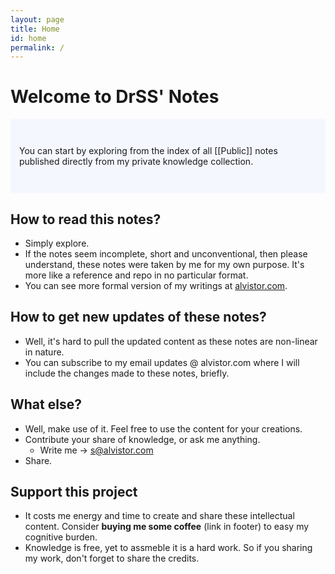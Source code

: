 ```yaml
---
layout: page
title: Home
id: home
permalink: /
---
```


# Welcome to DrSS' Notes

<p style="padding: 3em 1em; background: #f5f7ff; border-radius: 4px;">
  You can start by exploring from the index of all [[Public]] notes published directly from my private knowledge collection.
</p>

## How to read this notes?
- Simply explore. 
- If the notes seem incomplete, short and unconventional, then please understand, these notes were taken by me for my own purpose. It's more like a reference and repo in no particular format. 
- You can see more formal version of my writings at <a href="https://alvistor.com">alvistor.com</a>.

## How to get new updates of these notes?
- Well, it's hard to pull the updated content as these notes are non-linear in nature. 
- You can subscribe to my email updates @ alvistor.com where I will include the changes made to these notes, briefly. 

## What else?
- Well, make use of it. Feel free to use the content for your creations.
- Contribute your share of knowledge, or ask me anything. 
  - Write me -> s@alvistor.com
- Share.

## Support this project
- It costs me energy and time to create and share these intellectual content. Consider <b>buying me some coffee</b> (link in footer) to easy my cognitive burden. 
- Knowledge is free, yet to assmeble it is a hard work. So if you sharing my work, don't forget to share the credits. 
<style>
  .wrapper {
    max-width: 46em;
  }
</style>
